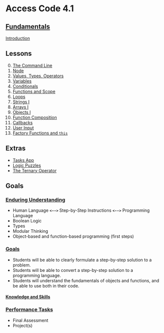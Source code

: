 # <b>Access Code 4.1</b>

## <b><u>Fundamentals</u></b>

[Introduction](lessons/intro/intro.md)

## Lessons

0. [The Command Line](lessons/terminal/terminal.md)
1. [Node](lessons/node/node.md)
2. [Values, Types, Operators](lessons/values/values.md)
2. [Variables](lessons/variables/variables.md)
3. [Conditionals](lessons/conditionals/conditionals.md)
4. [Functions and Scope](lessons/functions/functions.md)
5. [Loops](lessons/loops/loops.md)
6. [Strings I](lessons/strings/strings.md)
7. [Arrays I](lessons/arrays/arrays.md)
8. [Objects I](lessons/objects/objects.md)
9. [Function Composition](lessons/function_composition/function_composition.md)
10. [Callbacks](lessons/callbacks/callbacks.md)
11. [User Input](lessons/user_input/user_input.md)
11. [Factory Functions and `this`](lessons/this/this.md)

## Extras

* [Tasks App](extras/tasks/tasks.md)
* [Logic Puzzles](extras/logic_puzzles/logic_puzzles.md)
* [The Ternary Operator](extras/ternary_operator/ternary_operator.md)

## Goals

### <u>Enduring Understanding</u>

* Human Language <b>`<-->` </b>Step-by-Step Instructions <b>`<-->`</b> Programming Language
* Boolean Logic
* Types
* Modular Thinking
* Object-based and function-based programming (first steps)

### <u>Goals</u>

* Students will be able to clearly formulate a step-by-step solution to a problem.
* Students will be able to convert a step-by-step solution to a programming language.
* Students will understand the fundamentals of objects and functions, and be able to use both in their code.

#### <u>Knowledge and Skills</u>

### <u>Performance Tasks</u>

* Final Assessment
* Project(s)
